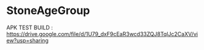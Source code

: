 # StoneAgeGroup
APK TEST BUILD :
https://drive.google.com/file/d/1U79_dxF9cEaR3wcd33ZQJ8TqlJc2CaXV/view?usp=sharing
